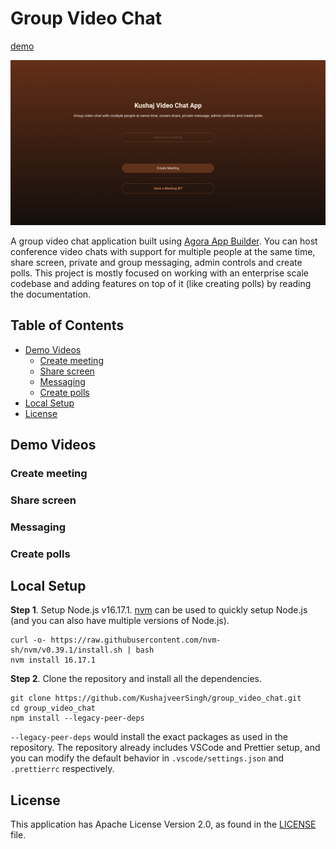# Group Video Chat
[demo](https://kushaj-group-video-chat.vercel.app)

![](assets/demo_image.png)

A group video chat application built using [Agora App Builder](https://appbuilder.agora.io/). You can host conference video chats with support for multiple people at the same time, share screen, private and group messaging, admin controls and create polls. This project is mostly focused on working with an enterprise scale codebase and adding features on top of it (like creating polls) by reading the documentation.

## Table of Contents
- [Demo Videos](#demo-videos)
    - [Create meeting](#create-meeting)
    - [Share screen](#share-screen)
    - [Messaging](#messaging)
    - [Create polls](#create-polls)
- [Local Setup](#local-setup)
- [License](#license)

## Demo Videos

### Create meeting

### Share screen

### Messaging

### Create polls

## Local Setup
**Step 1**. Setup Node.js v16.17.1. [nvm](https://github.com/nvm-sh/nvm) can be used to quickly setup Node.js (and you can also have multiple versions of Node.js).
```
curl -o- https://raw.githubusercontent.com/nvm-sh/nvm/v0.39.1/install.sh | bash
nvm install 16.17.1
```

**Step 2**. Clone the repository and install all the dependencies.
```
git clone https://github.com/KushajveerSingh/group_video_chat.git
cd group_video_chat
npm install --legacy-peer-deps
```

`--legacy-peer-deps` would install the exact packages as used in the repository. The repository already includes VSCode and Prettier setup, and you can modify the default behavior in `.vscode/settings.json` and `.prettierrc` respectively.

## License
This application has Apache License Version 2.0, as found in the [LICENSE](./LICENSE) file.
